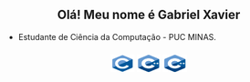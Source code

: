 
<h2 align="center">Olá! Meu nome é Gabriel Xavier</h2>

- Estudante de Ciência da Computação - PUC MINAS.


###

<div align="center">
  <img src="https://github.com/devicons/devicon/blob/master/icons/c/c-original.svg"                   height="30" width="42" alt="C logo"  />
  <img src="https://github.com/devicons/devicon/blob/master/icons/cplusplus/cplusplus-original.svg"   height="30" width="42" alt="Cplusplus logo"  />
 <img src="https://github.com/devicons/devicon/blob/master/icons/cplusplus/cplusplus-original.svg"   height="30" width="42" alt="Java logo"  />
</div>

##

  </a>
</div>

